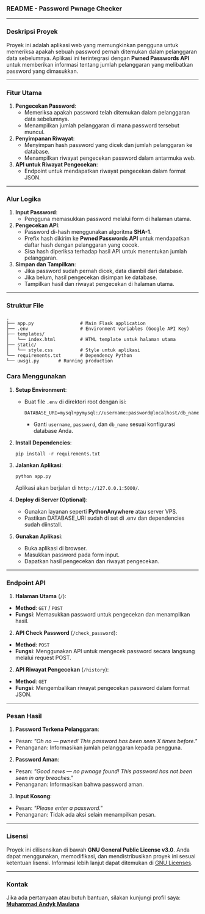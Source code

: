 ### **README - Password Pwnage Checker**

---

### **Deskripsi Proyek**
Proyek ini adalah aplikasi web yang memungkinkan pengguna untuk memeriksa apakah sebuah password pernah ditemukan dalam pelanggaran data sebelumnya. Aplikasi ini terintegrasi dengan **Pwned Passwords API** untuk memberikan informasi tentang jumlah pelanggaran yang melibatkan password yang dimasukkan.

---

### **Fitur Utama**
1. **Pengecekan Password**:
   - Memeriksa apakah password telah ditemukan dalam pelanggaran data sebelumnya.
   - Menampilkan jumlah pelanggaran di mana password tersebut muncul.
2. **Penyimpanan Riwayat**:
   - Menyimpan hash password yang dicek dan jumlah pelanggaran ke database.
   - Menampilkan riwayat pengecekan password dalam antarmuka web.
3. **API untuk Riwayat Pengecekan**:
   - Endpoint untuk mendapatkan riwayat pengecekan dalam format JSON.

---

### **Alur Logika**
1. **Input Password**:
   - Pengguna memasukkan password melalui form di halaman utama.
2. **Pengecekan API**:
   - Password di-hash menggunakan algoritma **SHA-1**.
   - Prefix hash dikirim ke **Pwned Passwords API** untuk mendapatkan daftar hash dengan pelanggaran yang cocok.
   - Sisa hash diperiksa terhadap hasil API untuk menentukan jumlah pelanggaran.
3. **Simpan dan Tampilkan**:
   - Jika password sudah pernah dicek, data diambil dari database.
   - Jika belum, hasil pengecekan disimpan ke database.
   - Tampilkan hasil dan riwayat pengecekan di halaman utama.

---

### **Struktur File**
```
.
├── app.py                 # Main Flask application
├── .env                   # Environment variables (Google API Key)
├── templates/
│   └── index.html         # HTML template untuk halaman utama
├── static/
│   └── style.css          # Style untuk aplikasi
└── requirements.txt       # Dependency Python
└── uwsgi.py       # Running production
```

### **Cara Menggunakan**
1. **Setup Environment**:
   - Buat file `.env` di direktori root dengan isi:
     ```
     DATABASE_URI=mysql+pymysql://username:password@localhost/db_name
     ```
     - Ganti `username`, `password`, dan `db_name` sesuai konfigurasi database Anda.

2. **Install Dependencies**:
   ```
   pip install -r requirements.txt
   ```
3. **Jalankan Aplikasi**:
   ```
   python app.py
   ```
   Aplikasi akan berjalan di `http://127.0.0.1:5000/`.

4. **Deploy di Server (Optional)**:
   - Gunakan layanan seperti **PythonAnywhere** atau server VPS.
   - Pastikan DATABASE_URI sudah di set di .env dan dependencies sudah diinstall.

5. **Gunakan Aplikasi**:
   - Buka aplikasi di browser.
   - Masukkan password pada form input.
   - Dapatkan hasil pengecekan dan riwayat pengecekan.

---

### **Endpoint API**
1. **Halaman Utama** (`/`):
- **Method**: `GET` / `POST`
- **Fungsi**: Memasukkan password untuk pengecekan dan menampilkan hasil.
2. **API Check Password** (`/check_password`):
- **Method**: `POST`
- **Fungsi**: Menggunakan API untuk mengecek password secara langsung melalui request POST.
2. **API Riwayat Pengecekan** (`/history`):
- **Method**: `GET`
- **Fungsi**: Mengembalikan riwayat pengecekan password dalam format JSON.

---

### **Pesan Hasil**
1. **Password Terkena Pelanggaran**:
- Pesan: *"Oh no — pwned! This password has been seen X times before."*
- Penanganan: Informasikan jumlah pelanggaran kepada pengguna.
2. **Password Aman**:
- Pesan: *"Good news — no pwnage found! This password has not been seen in any breaches."*
- Penanganan: Informasikan bahwa password aman.
3. **Input Kosong**:
- Pesan: *"Please enter a password."*
- Penanganan: Tidak ada aksi selain menampilkan pesan.

---

### **Lisensi**
Proyek ini dilisensikan di bawah **GNU General Public License v3.0**. Anda dapat menggunakan, memodifikasi, dan mendistribusikan proyek ini sesuai ketentuan lisensi. Informasi lebih lanjut dapat ditemukan di [GNU Licenses](https://www.gnu.org/licenses/gpl-3.0.html).

---

### **Kontak**
Jika ada pertanyaan atau butuh bantuan, silakan kunjungi profil saya:
[**Muhammad Andyk Maulana**](https://muhammadandykmaulana.github.io)
	

